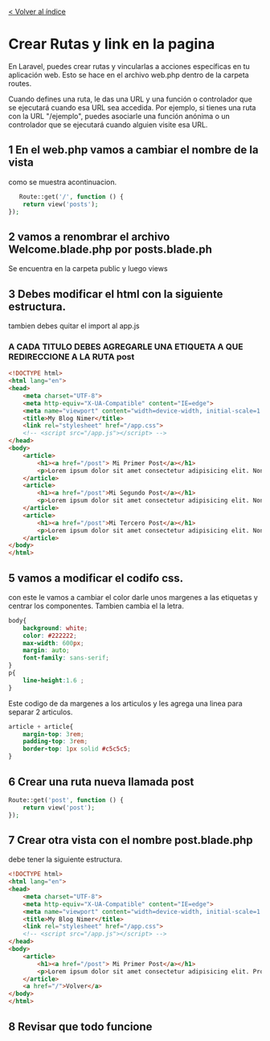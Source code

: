 [< Volver al índice](/docs/README.md)
# Crear Rutas y link en la pagina

En Laravel, puedes crear rutas y vincularlas a acciones específicas en tu aplicación web. Esto se hace en el archivo web.php dentro de la carpeta routes.

Cuando defines una ruta, le das una URL y una función o controlador que se ejecutará cuando esa URL sea accedida. Por ejemplo, si tienes una ruta con la URL "/ejemplo", puedes asociarle una función anónima o un controlador que se ejecutará cuando alguien visite esa URL.

## 1 En el web.php vamos a cambiar el nombre de la vista
como se muestra acontinuacion.

```php
   Route::get('/', function () {
    return view('posts');
});
```
## 2 vamos a renombrar el archivo Welcome.blade.php por posts.blade.ph
Se encuentra en la carpeta public y luego views

## 3 Debes modificar el html con la siguiente estructura.
tambien debes quitar el import al app.js
### A CADA TITULO DEBES AGREGARLE UNA ETIQUETA A QUE REDIRECCIONE A LA RUTA post
```html
<!DOCTYPE html>
<html lang="en">
<head>
    <meta charset="UTF-8">
    <meta http-equiv="X-UA-Compatible" content="IE=edge">
    <meta name="viewport" content="width=device-width, initial-scale=1.0">
    <title>My Blog Nimer</title>
    <link rel="stylesheet" href="/app.css">
    <!-- <script src="/app.js"></script> -->
</head>
<body>
    <article>
        <h1><a href="/post"> Mi Primer Post</a></h1>
        <p>Lorem ipsum dolor sit amet consectetur adipisicing elit. Non, sint iusto ipsa minus, voluptatum debitis pariatur neque labore fuga nobis itaque error reiciendis dolorum autem perspiciatis, tempora delectus id earum?</p>
    </article>
    <article>
        <h1><a href="/post">Mi Segundo Post</a></h1>
        <p>Lorem ipsum dolor sit amet consectetur adipisicing elit. Non, sint iusto ipsa minus, voluptatum debitis pariatur neque labore fuga nobis itaque error reiciendis dolorum autem perspiciatis, tempora delectus id earum?</p>
    </article>
    <article>
        <h1><a href="/post">Mi Tercero Post</a></h1>
        <p>Lorem ipsum dolor sit amet consectetur adipisicing elit. Non, sint iusto ipsa minus, voluptatum debitis pariatur neque labore fuga nobis itaque error reiciendis dolorum autem perspiciatis, tempora delectus id earum?</p>
    </article>
</body>
</html>
```
## 5 vamos a modificar el codifo css.
con este le vamos a cambiar el color darle unos margenes a las etiquetas y centrar los componentes. Tambien cambia el la letra.
```css
body{
    background: white;
    color: #222222;
    max-width: 600px;
    margin: auto;
    font-family: sans-serif;
}
p{
    line-height:1.6 ;
}
```
Este codigo de da margenes a los articulos y les agrega una linea para separar 2 articulos.
```css
article + article{
    margin-top: 3rem;
    padding-top: 3rem;
    border-top: 1px solid #c5c5c5;
}
```
## 6 Crear una ruta nueva llamada post
```php
Route::get('post', function () {
    return view('post');
});
```
## 7 Crear otra vista con el nombre post.blade.php
debe tener la siguiente estructura.
```html
<!DOCTYPE html>
<html lang="en">
<head>
    <meta charset="UTF-8">
    <meta http-equiv="X-UA-Compatible" content="IE=edge">
    <meta name="viewport" content="width=device-width, initial-scale=1.0">
    <title>My Blog Nimer</title>
    <link rel="stylesheet" href="/app.css">
    <!-- <script src="/app.js"></script> -->
</head>
<body>
    <article>
        <h1><a href="/post"> Mi Primer Post</a></h1>
        <p>Lorem ipsum dolor sit amet consectetur adipisicing elit. Provident deserunt, ducimus sit ipsam quisquam quidem deleniti tempora eveniet, soluta repudiandae laboriosam dolorem. Error impedit dolore blanditiis debitis et excepturi officia. Lorem ipsum dolor sit amet consectetur adipisicing elit. Non reprehenderit officiis qui dicta necessitatibus! Laudantium nesciunt fugit officia quam repudiandae. Quas consequuntur facilis cum aperiam earum velit enim debitis dolor. Lorem ipsum dolor sit amet consectetur adipisicing elit. Non, sint iusto ipsa minus, voluptatum debitis pariatur neque labore fuga nobis itaque error reiciendis dolorum autem perspiciatis, tempora delectus id earum?</p>
    </article>
    <a href="/">Volver</a>
</body>
</html>
```
## 8 Revisar que todo funcione


